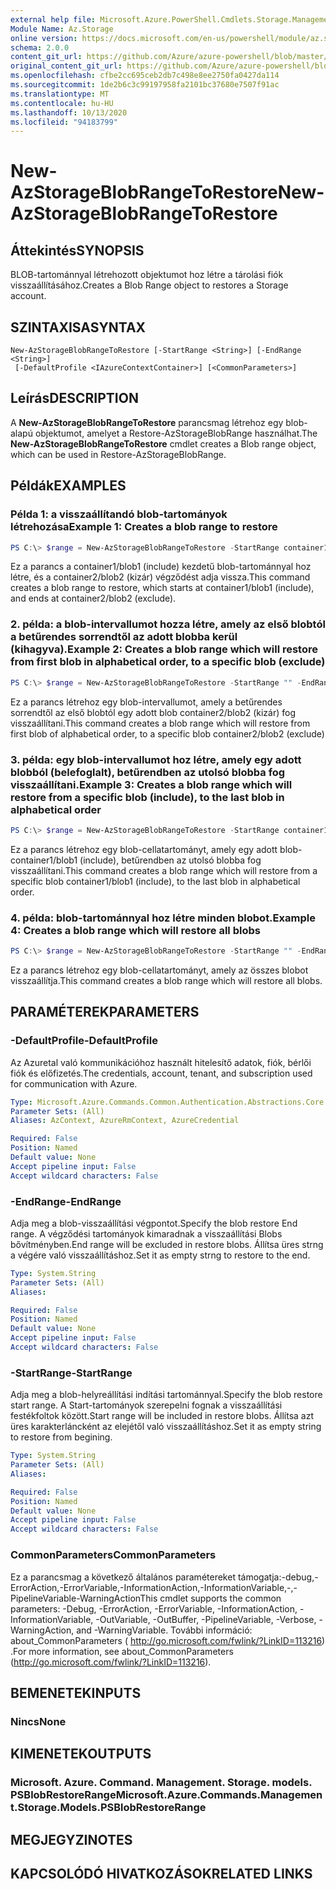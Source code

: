```yaml
---
external help file: Microsoft.Azure.PowerShell.Cmdlets.Storage.Management.dll-Help.xml
Module Name: Az.Storage
online version: https://docs.microsoft.com/en-us/powershell/module/az.storage/new-azstorageblobrangetorestore
schema: 2.0.0
content_git_url: https://github.com/Azure/azure-powershell/blob/master/src/Storage/Storage.Management/help/New-AzStorageBlobRangeToRestore.md
original_content_git_url: https://github.com/Azure/azure-powershell/blob/master/src/Storage/Storage.Management/help/New-AzStorageBlobRangeToRestore.md
ms.openlocfilehash: cfbe2cc695ceb2db7c498e8ee2750fa0427da114
ms.sourcegitcommit: 1de2b6c3c99197958fa2101bc37680e7507f91ac
ms.translationtype: MT
ms.contentlocale: hu-HU
ms.lasthandoff: 10/13/2020
ms.locfileid: "94183799"
---
```

# <span data-ttu-id="11e5a-101">New-AzStorageBlobRangeToRestore</span><span class="sxs-lookup"><span data-stu-id="11e5a-101">New-AzStorageBlobRangeToRestore</span></span>

## <span data-ttu-id="11e5a-102">Áttekintés</span><span class="sxs-lookup"><span data-stu-id="11e5a-102">SYNOPSIS</span></span>
<span data-ttu-id="11e5a-103">BLOB-tartománnyal létrehozott objektumot hoz létre a tárolási fiók visszaállításához.</span><span class="sxs-lookup"><span data-stu-id="11e5a-103">Creates a Blob Range object to restores a Storage account.</span></span>

## <span data-ttu-id="11e5a-104">SZINTAXISA</span><span class="sxs-lookup"><span data-stu-id="11e5a-104">SYNTAX</span></span>

```
New-AzStorageBlobRangeToRestore [-StartRange <String>] [-EndRange <String>]
 [-DefaultProfile <IAzureContextContainer>] [<CommonParameters>]
```

## <span data-ttu-id="11e5a-105">Leírás</span><span class="sxs-lookup"><span data-stu-id="11e5a-105">DESCRIPTION</span></span>
<span data-ttu-id="11e5a-106">A **New-AzStorageBlobRangeToRestore** parancsmag létrehoz egy blob-alapú objektumot, amelyet a Restore-AzStorageBlobRange használhat.</span><span class="sxs-lookup"><span data-stu-id="11e5a-106">The **New-AzStorageBlobRangeToRestore** cmdlet creates a Blob range object, which can be used in Restore-AzStorageBlobRange.</span></span>

## <span data-ttu-id="11e5a-107">Példák</span><span class="sxs-lookup"><span data-stu-id="11e5a-107">EXAMPLES</span></span>

### <span data-ttu-id="11e5a-108">Példa 1: a visszaállítandó blob-tartományok létrehozása</span><span class="sxs-lookup"><span data-stu-id="11e5a-108">Example 1: Creates a blob range to restore</span></span>
```powershell
PS C:\> $range = New-AzStorageBlobRangeToRestore -StartRange container1/blob1 -EndRange container2/blob2
```

<span data-ttu-id="11e5a-109">Ez a parancs a container1/blob1 (include) kezdetű blob-tartománnyal hoz létre, és a container2/blob2 (kizár) végződést adja vissza.</span><span class="sxs-lookup"><span data-stu-id="11e5a-109">This command creates a blob range to restore, which starts at container1/blob1 (include), and ends at container2/blob2 (exclude).</span></span>

### <span data-ttu-id="11e5a-110">2. példa: a blob-intervallumot hozza létre, amely az első blobtól a betűrendes sorrendtől az adott blobba kerül (kihagyva).</span><span class="sxs-lookup"><span data-stu-id="11e5a-110">Example 2: Creates a blob range which will restore from first blob in alphabetical order, to a specific blob (exclude)</span></span>
```powershell
PS C:\> $range = New-AzStorageBlobRangeToRestore -StartRange "" -EndRange container2/blob2
```

<span data-ttu-id="11e5a-111">Ez a parancs létrehoz egy blob-intervallumot, amely a betűrendes sorrendtől az első blobtól egy adott blob container2/blob2 (kizár) fog visszaállítani.</span><span class="sxs-lookup"><span data-stu-id="11e5a-111">This command creates a blob range which will restore from first blob of alphabetical order, to a specific blob container2/blob2 (exclude)</span></span>

### <span data-ttu-id="11e5a-112">3. példa: egy blob-intervallumot hoz létre, amely egy adott blobból (belefoglalt), betűrendben az utolsó blobba fog visszaállítani.</span><span class="sxs-lookup"><span data-stu-id="11e5a-112">Example 3: Creates a blob range which will restore from a specific blob (include), to the last blob in alphabetical order</span></span>
```powershell
PS C:\> $range = New-AzStorageBlobRangeToRestore -StartRange container1/blob1 -EndRange ""
```

<span data-ttu-id="11e5a-113">Ez a parancs létrehoz egy blob-cellatartományt, amely egy adott blob-container1/blob1 (include), betűrendben az utolsó blobba fog visszaállítani.</span><span class="sxs-lookup"><span data-stu-id="11e5a-113">This command creates a blob range which will restore from a specific blob container1/blob1 (include), to the last blob in alphabetical order.</span></span>

### <span data-ttu-id="11e5a-114">4. példa: blob-tartománnyal hoz létre minden blobot.</span><span class="sxs-lookup"><span data-stu-id="11e5a-114">Example 4: Creates a blob range which will restore all blobs</span></span>
```powershell
PS C:\> $range = New-AzStorageBlobRangeToRestore -StartRange "" -EndRange ""
```

<span data-ttu-id="11e5a-115">Ez a parancs létrehoz egy blob-cellatartományt, amely az összes blobot visszaállítja.</span><span class="sxs-lookup"><span data-stu-id="11e5a-115">This command creates a blob range which will restore all blobs.</span></span>

## <span data-ttu-id="11e5a-116">PARAMÉTEREK</span><span class="sxs-lookup"><span data-stu-id="11e5a-116">PARAMETERS</span></span>

### <span data-ttu-id="11e5a-117">-DefaultProfile</span><span class="sxs-lookup"><span data-stu-id="11e5a-117">-DefaultProfile</span></span>
<span data-ttu-id="11e5a-118">Az Azuretal való kommunikációhoz használt hitelesítő adatok, fiók, bérlői fiók és előfizetés.</span><span class="sxs-lookup"><span data-stu-id="11e5a-118">The credentials, account, tenant, and subscription used for communication with Azure.</span></span>

```yaml
Type: Microsoft.Azure.Commands.Common.Authentication.Abstractions.Core.IAzureContextContainer
Parameter Sets: (All)
Aliases: AzContext, AzureRmContext, AzureCredential

Required: False
Position: Named
Default value: None
Accept pipeline input: False
Accept wildcard characters: False
```

### <span data-ttu-id="11e5a-119">-EndRange</span><span class="sxs-lookup"><span data-stu-id="11e5a-119">-EndRange</span></span>
<span data-ttu-id="11e5a-120">Adja meg a blob-visszaállítási végpontot.</span><span class="sxs-lookup"><span data-stu-id="11e5a-120">Specify the blob restore End range.</span></span>
<span data-ttu-id="11e5a-121">A végződési tartományok kimaradnak a visszaállítási Blobs bővítményben.</span><span class="sxs-lookup"><span data-stu-id="11e5a-121">End range will be excluded in restore blobs.</span></span>
<span data-ttu-id="11e5a-122">Állítsa üres strng a végére való visszaállításhoz.</span><span class="sxs-lookup"><span data-stu-id="11e5a-122">Set it as empty strng to restore to the end.</span></span>

```yaml
Type: System.String
Parameter Sets: (All)
Aliases:

Required: False
Position: Named
Default value: None
Accept pipeline input: False
Accept wildcard characters: False
```

### <span data-ttu-id="11e5a-123">-StartRange</span><span class="sxs-lookup"><span data-stu-id="11e5a-123">-StartRange</span></span>
<span data-ttu-id="11e5a-124">Adja meg a blob-helyreállítási indítási tartománnyal.</span><span class="sxs-lookup"><span data-stu-id="11e5a-124">Specify the blob restore start range.</span></span>
<span data-ttu-id="11e5a-125">A Start-tartományok szerepelni fognak a visszaállítási festékfoltok között.</span><span class="sxs-lookup"><span data-stu-id="11e5a-125">Start range will be included in restore blobs.</span></span>
<span data-ttu-id="11e5a-126">Állítsa azt üres karakterláncként az elejétől való visszaállításhoz.</span><span class="sxs-lookup"><span data-stu-id="11e5a-126">Set it as empty string to restore from begining.</span></span>

```yaml
Type: System.String
Parameter Sets: (All)
Aliases:

Required: False
Position: Named
Default value: None
Accept pipeline input: False
Accept wildcard characters: False
```

### <span data-ttu-id="11e5a-127">CommonParameters</span><span class="sxs-lookup"><span data-stu-id="11e5a-127">CommonParameters</span></span>
<span data-ttu-id="11e5a-128">Ez a parancsmag a következő általános paramétereket támogatja:-debug,-ErrorAction,-ErrorVariable,-InformationAction,-InformationVariable,-,-PipelineVariable-WarningAction</span><span class="sxs-lookup"><span data-stu-id="11e5a-128">This cmdlet supports the common parameters: -Debug, -ErrorAction, -ErrorVariable, -InformationAction, -InformationVariable, -OutVariable, -OutBuffer, -PipelineVariable, -Verbose, -WarningAction, and -WarningVariable.</span></span> <span data-ttu-id="11e5a-129">További információ: about_CommonParameters ( http://go.microsoft.com/fwlink/?LinkID=113216) .</span><span class="sxs-lookup"><span data-stu-id="11e5a-129">For more information, see about_CommonParameters (http://go.microsoft.com/fwlink/?LinkID=113216).</span></span>

## <span data-ttu-id="11e5a-130">BEMENETEK</span><span class="sxs-lookup"><span data-stu-id="11e5a-130">INPUTS</span></span>

### <span data-ttu-id="11e5a-131">Nincs</span><span class="sxs-lookup"><span data-stu-id="11e5a-131">None</span></span>

## <span data-ttu-id="11e5a-132">KIMENETEK</span><span class="sxs-lookup"><span data-stu-id="11e5a-132">OUTPUTS</span></span>

### <span data-ttu-id="11e5a-133">Microsoft. Azure. Command. Management. Storage. models. PSBlobRestoreRange</span><span class="sxs-lookup"><span data-stu-id="11e5a-133">Microsoft.Azure.Commands.Management.Storage.Models.PSBlobRestoreRange</span></span>

## <span data-ttu-id="11e5a-134">MEGJEGYZI</span><span class="sxs-lookup"><span data-stu-id="11e5a-134">NOTES</span></span>

## <span data-ttu-id="11e5a-135">KAPCSOLÓDÓ HIVATKOZÁSOK</span><span class="sxs-lookup"><span data-stu-id="11e5a-135">RELATED LINKS</span></span>
